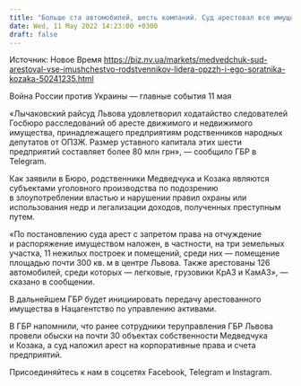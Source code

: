 ```yaml
---
title: "Больше ста автомобилей, шесть компаний. Суд арестовал все имущество родственников Медведчука и Козака"
date: Wed, 11 May 2022 14:23:00 +0300
draft: false
---
```

Источник: Новое Время https://biz.nv.ua/markets/medvedchuk-sud-arestoval-vse-imushchestvo-rodstvennikov-lidera-opzzh-i-ego-soratnika-kozaka-50241235.html


Война России против Украины — главные события 11 мая

«Лычаковский райсуд Львова удовлетворил ходатайство следователей Госбюро расследований об аресте движимого и недвижимого имущества, принадлежащего предприятиям родственников народных депутатов от ОПЗЖ. Размер уставного капитала этих шести предприятий составляет более 80 млн грн», — сообщило ГБР в Telegram.

Как заявили в Бюро, родственники Медведчука и Козака являются субъектами уголовного производства по подозрению в злоупотреблении властью и нарушении правил охраны или использования недр и легализации доходов, полученных преступным путем.

«По постановлению суда арест с запретом права на отчуждение и распоряжение имуществом наложен, в частности, на три земельных участка, 11 нежилых построек и помещений, среди них — помещение площадью почти 300 кв. м в центре Львова. Также арестованы 126 автомобилей, среди которых — легковые, грузовики КрАЗ и КамАЗ», — сказано в сообщении.

В дальнейшем ГБР будет инициировать передачу арестованного имущества в Нацагентство по управлению активами.

В ГБР напомнили, что ранее сотрудники теруправления ГБР Львова провели обыски на почти 30 объектах собственности Медведчука и Козака, а суд наложил арест на корпоративные права и счета предприятий.

Присоединяйтесь к нам в соцсетях Facebook, Telegram и Instagram.
